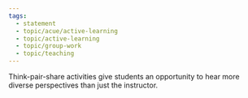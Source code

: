 ```yaml
---
tags:
  - statement
  - topic/acue/active-learning
  - topic/active-learning
  - topic/group-work
  - topic/teaching
---
```

Think-pair-share activities give students an opportunity to hear more diverse perspectives than just the instructor.